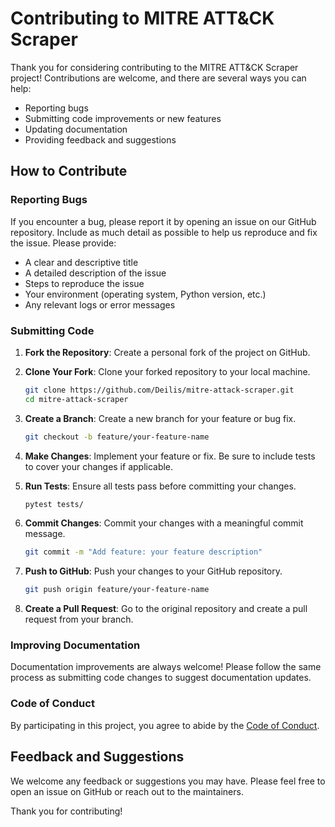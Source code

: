 
# Contributing to MITRE ATT&CK Scraper

Thank you for considering contributing to the MITRE ATT&CK Scraper project! Contributions are welcome, and there are several ways you can help:

- Reporting bugs
- Submitting code improvements or new features
- Updating documentation
- Providing feedback and suggestions

## How to Contribute

### Reporting Bugs

If you encounter a bug, please report it by opening an issue on our GitHub repository. Include as much detail as possible to help us reproduce and fix the issue. Please provide:

- A clear and descriptive title
- A detailed description of the issue
- Steps to reproduce the issue
- Your environment (operating system, Python version, etc.)
- Any relevant logs or error messages

### Submitting Code

1. **Fork the Repository**: Create a personal fork of the project on GitHub.

2. **Clone Your Fork**: Clone your forked repository to your local machine.

   ```bash
   git clone https://github.com/Deilis/mitre-attack-scraper.git
   cd mitre-attack-scraper
   ```

3. **Create a Branch**: Create a new branch for your feature or bug fix.

   ```bash
   git checkout -b feature/your-feature-name
   ```

4. **Make Changes**: Implement your feature or fix. Be sure to include tests to cover your changes if applicable.

5. **Run Tests**: Ensure all tests pass before committing your changes.

   ```bash
   pytest tests/
   ```

6. **Commit Changes**: Commit your changes with a meaningful commit message.

   ```bash
   git commit -m "Add feature: your feature description"
   ```

7. **Push to GitHub**: Push your changes to your GitHub repository.

   ```bash
   git push origin feature/your-feature-name
   ```

8. **Create a Pull Request**: Go to the original repository and create a pull request from your branch.

### Improving Documentation

Documentation improvements are always welcome! Please follow the same process as submitting code changes to suggest documentation updates.

### Code of Conduct

By participating in this project, you agree to abide by the [Code of Conduct](CODE_OF_CONDUCT.md).

## Feedback and Suggestions

We welcome any feedback or suggestions you may have. Please feel free to open an issue on GitHub or reach out to the maintainers.

Thank you for contributing!
